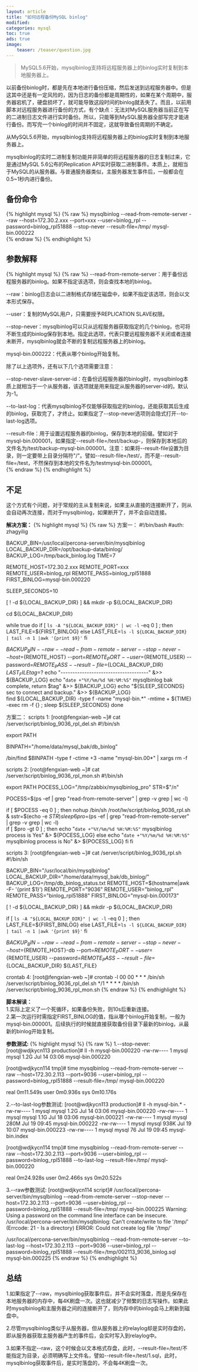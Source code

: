 ```yaml
---
layout: article
title: "如何远程备份MySQL binlog"
modified:
categories: mysql
toc: true
ads: true
image:
    teaser: /teaser/question.jpg
---
```


> MySQL5.6开始，mysqlbinlog支持将远程服务器上的binlog实时复制到本地服务器上。     
 
    
以前备份binlog时，都是先在本地进行备份压缩，然后发送到远程服务器中。但是这其中还是有一定风险的，因为日志的备份都是周期性的，如果在某个周期中，服务器宕机了，硬盘损坏了，就可能导致这段时间的binlog就丢失了。而且，以前用脚本对远程服务器进行备份的方式，有个缺点：无法对MySQL服务器当前正在写的二进制日志文件进行实时备份。所以，只能等到MySQL服务器全部写完才能进行备份。而写完一个binlog的时间并不固定，这就导致备份周期的不确定。

从MySQL5.6开始，mysqlbinlog支持将远程服务器上的binlog实时复制到本地服务器上。

mysqlbinlog的实时二进制复制功能并非简单的将远程服务器的日志复制过来，它是通过MySQL 5.6公布的Replication API实时获取二进制事件。本质上，就相当于MySQL的从服务器。与普通服务器类似，主服务器发生事件后，一般都会在0.5~1秒内进行备份。

## 备份命令   
{% highlight mysql %}
{% raw %}
mysqlbinlog --read-from-remote-server --raw --host=172.30.2.xxx --port=xxx --user=binlog_rpl --password=binlog_rpl51888  --stop-never  --result-file=/tmp/ mysql-bin.000222   
{% endraw %}
{% endhighlight %}   
## 参数解释    
{% highlight mysql %}
{% raw %}
--read-from-remote-server：用于备份远程服务器的binlog。如果不指定该选项，则会查找本地的binlog。  

--raw：binlog日志会以二进制格式存储在磁盘中，如果不指定该选项，则会以文本形式保存。  

--user：复制的MySQL用户，只需要授予REPLICATION SLAVE权限。  

--stop-never：mysqlbinlog可以只从远程服务器获取指定的几个binlog，也可将不断生成的binlog保存到本地。指定此选项，代表只要远程服务器不关闭或者连接未断开，mysqlbinlog就会不断的复制远程服务器上的binlog。  

mysql-bin.000222：代表从哪个binlog开始复制。  

除了以上选项外，还有以下几个选项需要注意：   

--stop-never-slave-server-id：在备份远程服务器的binlog时，mysqlbinlog本质上就相当于一个从服务器，该选项就是用来指定从服务器的server-id的。默认为-1。    
 
--to-last-log：代表mysqlbinlog不仅能够获取指定的binlog，还能获取其后生成的binlog，获取完了，才终止。如果指定了--stop-never选项则会隐式打开--to-last-log选项。    

--result-file：用于设置远程服务器的binlog，保存到本地的前缀。譬如对于mysql-bin.000001，如果指定--result-file=/test/backup-，则保存到本地后的文件名为/test/backup-mysql-bin.000001。注意：如果将--result-file设置为目录，则一定要带上目录分隔符"/"。譬如--result-file=/test/，而不是--result-file=/test，不然保存到本地的文件名为/testmysql-bin.000001。    
{% endraw %}
{% endhighlight %}

## 不足  
这个方式有个问题，对于常规的主从复制来说，如果主从直接的连接断开了，则从会自动再次连接，而对于mysqlbinlog，如果断开了，并不会自动连接。  

**解决方案：**
{% highlight mysql %}
{% raw %}
方案一：
#!/bin/bash 
#auth: zhagyilig

BACKUP_BIN=/usr/local/percona-server/bin/mysqlbinlog
LOCAL_BACKUP_DIR=/opt/backup-data/binlog/
BACKUP_LOG=/tmp/back_binlog.log
TIME=7

REMOTE_HOST=172.30.2.xxx
REMOTE_PORT=xxx
REMOTE_USER=binlog_rpl
REMOTE_PASS=binlog_rpl51888
FIRST_BINLOG=mysql-bin.000220

SLEEP_SECONDS=10

[ ! -d ${LOCAL_BACKUP_DIR} ] && mkdir -p ${LOCAL_BACKUP_DIR}

cd ${LOCAL_BACKUP_DIR}

while true
do
  if [ `ls -A "${LOCAL_BACKUP_DIR}" | wc -l` -eq 0 ] ; then
     LAST_FILE=${FIRST_BINLOG}
  else
     LAST_FILE=`ls -l ${LOCAL_BACKUP_DIR} | tail -n 1 |awk '{print $9}'`
  fi

  ${BACKUP_BIN} --raw --read-from-remote-server --stop-never --host=${REMOTE_HOST} --port=${REMOTE_PORT} --user=${REMOTE_USER} --password=${REMOTE_PASS}  --result-file=${LOCAL_BACKUP_DIR} ${LAST_FILE}
  tag=$?
  echo "-------------------------------------"  &>> ${BACKUP_LOG}
  echo "`date +"%Y/%m/%d %H:%M:%S"` mysqlbinlog bak complete, return $tag" &>> ${BACKUP_LOG}
  echo "${SLEEP_SECONDS} sec to connect and backup." &>> ${BACKUP_LOG}  
  find ${LOCAL_BACKUP_DIR} -type f -name "mysql-bin.*" -mtime + ${TIME} -exec rm -f {} \;
  sleep ${SLEEP_SECONDS}
done

方案二：
scripts 1:
[root@fengxian-web ~]#  cat /server/script/binlog_9036_rpl_del.sh
#!/bin/sh

export PATH

BINPATH="/home/data/mysql_bak/db_binlog"

/bin/find  $BINPATH -type f -ctime +3 -name "mysql-bin.00*" | xargs rm -f

scripts 2:
[root@fengxian-web ~]# cat /server/script/binlog_9036_rpl_mon.sh
#!/bin/sh

export PATH
POCESS_LOG="/tmp/zabbix/mysqlbinlog_pro"
STR=$"/n"

POCESS=$(ps -ef | grep "read-from-remote-server" | grep -v grep | wc -l)

if [ $POCESS -eq 0 ] ; then
    nohup /bin/sh /root/lw/script/binlog_9036_rpl.sh & 
    sstr=$(echo -e $STR)
    sleep 6
    pro=$(ps -ef | grep "read-from-remote-server" | grep -v grep | wc -l)   
    if [ $pro -gt 0 ] ; then
	echo "`date +"%Y/%m/%d %H:%M:%S"` mysqlbinlog process is Yes" &> ${POCESS_LOG}
    else
	echo "`date +"%Y/%m/%d %H:%M:%S"` mysqlbinlog process is No"  &> ${POCESS_LOG}
    fi
fi

scripts 3:
[root@fengxian-web ~]# cat /server/script/binlog_9036_rpl.sh
#!/bin/sh

BACKUP_BIN="/usr/local/bin/mysqlbinlog"
LOCAL_BACKUP_DIR="/home/data/mysql_bak/db_binlog/"
BACKUP_LOG=/tmp/db_binlog_status.txt
REMOTE_HOST=$(hostname|awk -F- '{print $1}')
REMOTE_PORT="9036"
REMOTE_USER="binlog_rpl"
REMOTE_PASS="binlog_rpl51888"
FIRST_BINLOG="mysql-bin.000173"

[ ! -d ${LOCAL_BACKUP_DIR} ] && mkdir -p ${LOCAL_BACKUP_DIR}

if [ `ls -A "${LOCAL_BACKUP_DIR}" | wc -l` -eq 0 ] ; then
   LAST_FILE=${FIRST_BINLOG}
else
   LAST_FILE=`ls -l ${LOCAL_BACKUP_DIR} | tail -n 1 |awk '{print $9}'`
fi

${BACKUP_BIN} --raw --read-from-remote-server --stop-never --host=${REMOTE_HOST}-db --port=${REMOTE_PORT} --user=${REMOTE_USER} --password=${REMOTE_PASS}  --result-file=${LOCAL_BACKUP_DIR} ${LAST_FILE}

crontab 4:
[root@fengxian-web ~]# crontab -l
00 00 * * * /bin/sh /server/script/binlog_9036_rpl_del.sh
*/1 * * * * /bin/sh /server/script/binlog_9036_rpl_mon.sh
{% endraw %}
{% endhighlight %}  

**脚本解读：**  
1.实际上定义了一个死循环，如果备份失败，则10s后重新连接。  
2.第一次运行时需指定FIRST_BINLOG的值，指从哪个binlog开始复制，一般为mysql-bin.000001。后续执行的时候就直接获取备份目录下最新的binlog，从最新的binlog开始复制。  

**参数测试:**
{% highlight mysql %}
{% raw %}
1.--stop-never:
[root@wdjkycn113 production]#   ll -h mysql-bin.000220
-rw-rw---- 1 mysql mysql 1.2G Jul 14 03:06 mysql-bin.000220

[root@wdjkycn114 tmp]#  time mysqlbinlog --read-from-remote-server --raw --host=172.30.2.113 --port=9036 --user=binlog_rpl --password=binlog_rpl51888   --result-file=/tmp/ mysql-bin.000220

real	0m11.549s
user	0m0.936s
sys		0m10.176s
 
2.--to-last-log参数测试:
[root@wdjkycn113 production]#   ll -h mysql-bin.*
-rw-rw---- 1 mysql mysql 1.2G Jul 14 03:06 mysql-bin.000220
-rw-rw---- 1 mysql mysql 1.1G Jul 18 03:06 mysql-bin.000221
-rw-rw---- 1 mysql mysql 280M Jul 19 09:45 mysql-bin.000222
-rw-rw---- 1 mysql mysql 938K Jul 19 10:07 mysql-bin.000223
-rw-rw---- 1 mysql mysql   76 Jul 19 09:45 mysql-bin.index

[root@wdjkycn114 tmp]#  time mysqlbinlog --read-from-remote-server --raw --host=172.30.2.113 --port=9036 --user=binlog_rpl --password=binlog_rpl51888  --to-last-log  --result-file=/tmp/ mysql-bin.000220

real	0m24.928s
user	0m2.466s
sys		0m20.522s

3.--raw参数测试:
[root@wdjkycn114 script]#   /usr/local/percona-server/bin/mysqlbinlog  --read-from-remote-server --stop-never --host=172.30.2.113 --port=9036 --user=binlog_rpl --password=binlog_rpl51888 --result-file=/tmp/ mysql-bin.000225
Warning: Using a password on the command line interface can be insecure.
/usr/local/percona-server/bin/mysqlbinlog: Can't create/write to file '/tmp/' (Errcode: 21 - Is a directory)
ERROR: Could not create log file '/tmp/'  

/usr/local/percona-server/bin/mysqlbinlog  --read-from-remote-server --to-last-log --host=172.30.2.113 --port=9036 --user=binlog_rpl --password=binlog_rpl51888 --result-file=/tmp/002113_9036_binlog.sql  mysql-bin.000225 
{% endraw %}
{% endhighlight %}  

## 总结
1.如果指定了--raw，mysqlbinlog获取事件后，并不会实时落盘，而是先保存在本地服务器的内存中，每4K刷盘一次。这也就减少了频繁的日志写操作。如果此时mysqlbinlog和主服务器之间的连接断开了，则内存中的binlog会马上刷新到磁盘中。       

2.尽管mysqlbinlog类似于从服务器，但从服务器上的relaylog却是实时存盘的，即从服务器获取主服务器产生的事件后，会实时写入到relaylog中。       

3.如果不指定--raw，这个时候会以文本格式存盘，此时，--result-file=/test/不能指定为目录，必须明确写上文件名，譬如--result-file=/test/1.sql，此时，mysqlbinlog获取事件后，是实时落盘的，不会每4K刷盘一次。       
